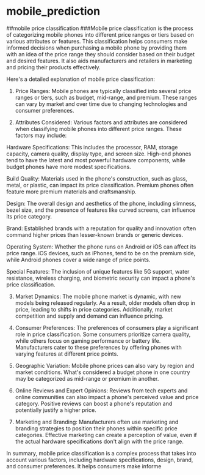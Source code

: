 # mobile_prediction
##mobile price classification
###Mobile price classification is the process of categorizing mobile phones into different price ranges or tiers based on various attributes or features. This classification helps consumers make informed decisions when purchasing a mobile phone by providing them with an idea of the price range they should consider based on their budget and desired features. It also aids manufacturers and retailers in marketing and pricing their products effectively.

Here's a detailed explanation of mobile price classification:

1. Price Ranges: Mobile phones are typically classified into several price ranges or tiers, such as budget, mid-range, and premium. These ranges can vary by market and over time due to changing technologies and consumer preferences.

2. Attributes Considered: Various factors and attributes are considered when classifying mobile phones into different price ranges. These factors may include:

Hardware Specifications: This includes the processor, RAM, storage capacity, camera quality, display type, and screen size. High-end phones tend to have the latest and most powerful hardware components, while budget phones have more modest specifications.

Build Quality: Materials used in the phone's construction, such as glass, metal, or plastic, can impact its price classification. Premium phones often feature more premium materials and craftsmanship.

Design: The overall design and aesthetics of the phone, including slimness, bezel size, and the presence of features like curved screens, can influence its price category.

Brand: Established brands with a reputation for quality and innovation often command higher prices than lesser-known brands or generic devices.

Operating System: Whether the phone runs on Android or iOS can affect its price range. iOS devices, such as iPhones, tend to be on the premium side, while Android phones cover a wide range of price points.

Special Features: The inclusion of unique features like 5G support, water resistance, wireless charging, and biometric security can impact a phone's price classification.

3. Market Dynamics: The mobile phone market is dynamic, with new models being released regularly. As a result, older models often drop in price, leading to shifts in price categories. Additionally, market competition and supply and demand can influence pricing.

4. Consumer Preferences: The preferences of consumers play a significant role in price classification. Some consumers prioritize camera quality, while others focus on gaming performance or battery life. Manufacturers cater to these preferences by offering phones with varying features at different price points.

5. Geographic Variation: Mobile phone prices can also vary by region and market conditions. What's considered a budget phone in one country may be categorized as mid-range or premium in another.

6. Online Reviews and Expert Opinions: Reviews from tech experts and online communities can also impact a phone's perceived value and price category. Positive reviews can boost a phone's reputation and potentially justify a higher price.

7. Marketing and Branding: Manufacturers often use marketing and branding strategies to position their phones within specific price categories. Effective marketing can create a perception of value, even if the actual hardware specifications don't align with the price range.

In summary, mobile price classification is a complex process that takes into account various factors, including hardware specifications, design, brand, and consumer preferences. It helps consumers make informe

